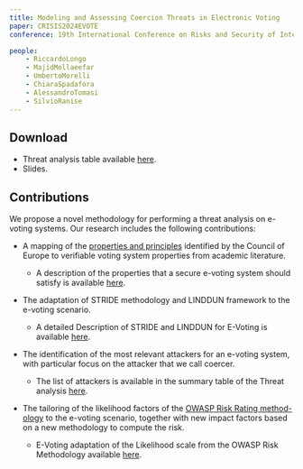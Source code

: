 ```yaml
---
title: Modeling and Assessing Coercion Threats in Electronic Voting
paper: CRISIS2024EVOTE
conference: 19th International Conference on Risks and Security of Internet and Systems

people:
    - RiccardoLongo
    - MajidMollaeefar
    - UmbertoMorelli
    - ChiaraSpadafora
    - AlessandroTomasi
    - SilvioRanise
---
```


## Download
- Threat analysis table available [here](https://docs.google.com/spreadsheets/d/14N2AhBPlWgespNwZJkzUSdZA93pQzpzWIjwAxWeqERo).
- Slides.

## Contributions
We propose a novel methodology for performing a threat analysis on e-voting systems. Our research includes the following contributions:
- A mapping of the [properties and principles](https://search.coe.int/cm#\{%22CoEIdentifier%22:[%220900001680726f6f%22],%22sort%22:[%22CoEValidationDate%20Descending%22]\}) identified by the Council of Europe  to verifiable voting system properties from academic literature.

  - A description of the properties that a secure e-voting system should satisfy is available [here](/A1.pdf).

- The adaptation of STRIDE methodology and LINDDUN framework to the e-voting scenario.

  - A detailed Description of STRIDE and LINDDUN for E-Voting is available [here](/A2.pdf).

- The identification of the most relevant attackers for an e-voting system, with particular focus on the attacker that we call coercer.

  - The list of attackers is available in the summary table of the Threat analysis [here](https://docs.google.com/spreadsheets/d/14N2AhBPlWgespNwZJkzUSdZA93pQzpzWIjwAxWeqERo).

- The tailoring of the likelihood factors of the [OWASP Risk Rating method-
ology](https://owasp.org/www-community/OWASP_Risk_Rating_Methodology) to the e-voting scenario, together with new impact factors based on a new methodology to compute the risk.

  - E-Voting adaptation of the Likelihood scale from the OWASP Risk Methodology available [here](/A3.pdf).
